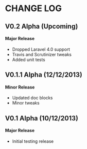 CHANGE LOG
==========


## V0.2 Alpha (Upcoming)
#### Major Release

* Dropped Laravel 4.0 support
* Travis and Scrutinizer tweaks
* Added unit tests


## V0.1.1 Alpha (12/12/2013)
#### Minor Release

* Updated doc blocks
* Minor tweaks


## V0.1 Alpha (10/12/2013)
#### Major Release

* Initial testing release
